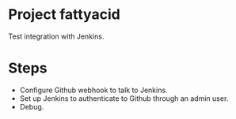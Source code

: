 # Project fattyacid
Test integration with Jenkins.

# Steps
- Configure Github webhook to talk to Jenkins.
- Set up Jenkins to authenticate to Github through an admin user.
- Debug.
